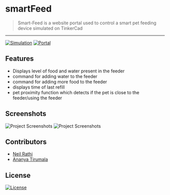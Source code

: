 # smartFeed

> <Subtitle>
> Smart-Feed is a website portal used to control a smart pet feeding device simulated on TinkerCad

---

[![Simulation](https://img.shields.io/badge/Documentation-see%20docs-green?style=flat-square&logo=appveyor)](INSERT_LINK_FOR_DOCS_HERE)
[![Portal](https://img.shields.io/badge/User%20Interface-Link%20to%20UI-orange?style=flat-square&logo=appveyor)](neilrathi17.github.io/smartFeed/)

## Features

- Displays level of food and water present in the feeder
- command for adding water to the feeder
- command for adding more food to the feeder
- displays time of last refill
- pet proximity function which detects if the pet is close to the feeder/using the feeder

## Screenshots

<img src="https://ibb.co/WkpVWbj" alt="Project Screenshots">
<img src="https://ibb.co/TvfxwtB" alt="Project Screenshots">

## Contributors

- <a href="https://github.com/neilrathi17">Neil Rathi</a>
- <a href="https://github.com/AnanyaTirumala">Ananya Tirumala</a>

## License

[![License](http://img.shields.io/:license-mit-blue.svg?style=flat-square)](http://badges.mit-license.org)
